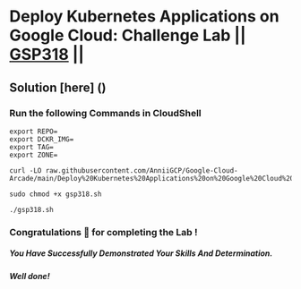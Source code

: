 # Deploy Kubernetes Applications on Google Cloud: Challenge Lab || [GSP318](https://www.cloudskillsboost.google/focuses/10457?parent=catalog) ||

## Solution [here] ()

### Run the following Commands in CloudShell

```
export REPO=
export DCKR_IMG=
export TAG=
export ZONE=
```
```
curl -LO raw.githubusercontent.com/AnniiGCP/Google-Cloud-Arcade/main/Deploy%20Kubernetes%20Applications%20on%20Google%20Cloud%20Challenge%20Lab/gsp318.sh

sudo chmod +x gsp318.sh

./gsp318.sh
```

### Congratulations 🎉 for completing the Lab !

##### *You Have Successfully Demonstrated Your Skills And Determination.*

#### *Well done!*

 

 
